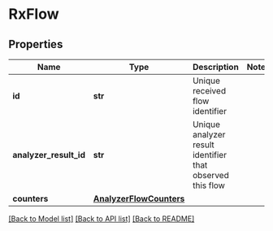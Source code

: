 # RxFlow

## Properties
Name | Type | Description | Notes
------------ | ------------- | ------------- | -------------
**id** | **str** | Unique received flow identifier | 
**analyzer_result_id** | **str** | Unique analyzer result identifier that observed this flow | 
**counters** | [**AnalyzerFlowCounters**](AnalyzerFlowCounters.md) |  | 

[[Back to Model list]](../README.md#documentation-for-models) [[Back to API list]](../README.md#documentation-for-api-endpoints) [[Back to README]](../README.md)


